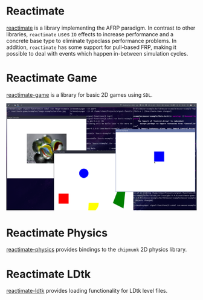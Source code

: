 # Reactimate

[reactimate](reactimate) is a library implementing the AFRP paradigm. In contrast to other libraries, `reactimate` uses `IO` effects to increase performance and a concrete base type to eliminate typeclass performance problems.
In addition, `reactimate` has some support for pull-based FRP, making it possible to deal with events which happen in-between simulation cycles.

# Reactimate Game

[reactimate-game](reactimate-game) is a library for basic 2D games using `SDL`.

![reactimate-games examples](reactimate-game/screenshot.png)

# Reactimate Physics

[reactimate-physics](reactimate-physics) provides bindings to the `chipmunk` 2D physics library.

# Reactimate LDtk

[reactimate-ldtk](reactimate-ldtk) provides loading functionality for LDtk level files.
